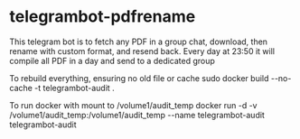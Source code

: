 # telegrambot-pdfrename
This telegram bot is to fetch any PDF in a group chat, download, then rename with custom format, and resend back. Every day at 23:50 it will compile all PDF in a day and send to a dedicated group


To rebuild everything, ensuring no old file or cache
sudo docker build --no-cache -t telegrambot-audit .


To run docker with mount to /volume1/audit_temp
docker run -d -v /volume1/audit_temp:/volume1/audit_temp --name telegrambot-audit telegrambot-audit
